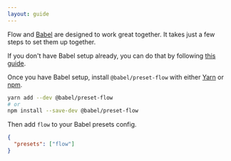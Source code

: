 ```yaml
---
layout: guide
---
```


Flow and [Babel](http://babeljs.io/) are designed to work great together. It
takes just a few steps to set them up together.

If you don't have Babel setup already, you can do that by following
[this guide](http://babeljs.io/docs/setup/).

Once you have Babel setup, install `@babel/preset-flow` with either
[Yarn](https://yarnpkg.com/) or [npm](https://www.npmjs.com/).

```sh
yarn add --dev @babel/preset-flow
# or
npm install --save-dev @babel/preset-flow
```

Then add `flow` to your Babel presets config.

```json
{
  "presets": ["flow"]
}
```
